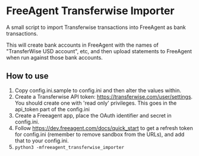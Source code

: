 FreeAgent Transferwise Importer
===============================

A small script to import Transferwise transactions into FreeAgent as bank
transactions.

This will create bank accounts in FreeAgent with the names of "TransferWise USD
account", etc, and then upload statements to FreeAgent when run against those
bank accounts.

How to use
----------

1. Copy config.ini.sample to config.ini and then alter the values within.
2. Create a Transferwise API token: https://transferwise.com/user/settings.
   You should create one with 'read only' privileges. This goes in the
   api_token part of the config.ini
3. Create a Freeagent app, place the OAuth identifier and secret in
   config.ini.
4. Follow https://dev.freeagent.com/docs/quick_start to get a refresh token
   for config.ini (remember to remove sandbox from the URLs), and add that
   to your config.ini.
5. `python3 -mfreeagent_transferwise_importer`
